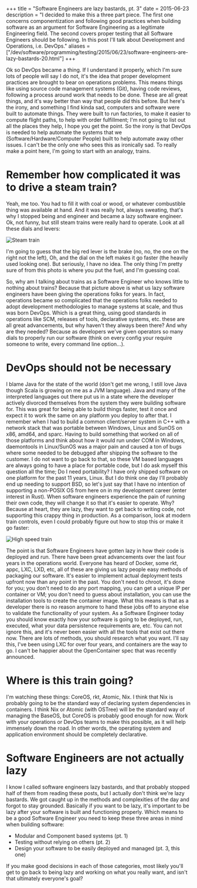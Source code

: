 +++
title = "Software Engineers are lazy bastards, pt. 3"
date = 2015-06-23
description = "I decided to make this a three part piece. The first one concerns componentization and following good practices when building software as an argument for Software Engineering as a legitimate Engineering field. The second covers proper testing that all Software Engineers should be following. In this post I'll talk about Development and Operations, i.e. DevOps."
aliases = ["/dev/software/programming/testing/2015/06/23/software-engineers-are-lazy-bastards-20.html"]
+++

Ok so DevOps became a thing. If I understand it properly, which I'm sure lots of people will say I do not, it's the idea that proper development practices are brought to bear on operations problems. This means things like using source code management systems (Git), having code reviews, following a process around work that needs to be done. These are all great things, and it's way better than way that people did this before. But here's the irony, and something I find kinda sad, computers and software were built to automate things. They were built to run factories, to make it easier to compute flight paths, to help with order fulfillment; I'm not going to list out all the places they help, I hope you get the point. So the irony is that DevOps is needed to help automate the systems that we (Software/Hardware/Computer People) built to help automate away other issues. I can't be the only one who sees this as ironically sad. To really make a point here, I'm going to start with an analogy, trains.

# Remember how complicated it was to drive a steam train?

Yeah, me too. You had to fill it with coal or wood, or whatever combustible thing was available at hand. And it was really hot, always sweating, that's why I stopped being and engineer and became a lazy software engineer. Ok, not funny, but still steam trains were really hard to operate. Look at all these dials and levers:

![Steam train](https://upload.wikimedia.org/wikipedia/commons/c/c5/4017_Backhead_20040426.jpg)

I'm going to guess that the big red lever is the brake (no, no, the one on the right not the left), Oh, and the dial on the left makes it go faster (the heavily used looking one). But seriously, I have no idea. The only thing I'm pretty sure of from this photo is where you put the fuel, and I'm guessing coal.

So, why am I talking about trains as a Software Engineer who knows little to nothing about trains? Because that picture above is what us lazy software engineers have been giving the operations folks for years. In fact, operations became so complicated that the operations folks needed to adopt development methodologies to manage systems at scale, and thus was born DevOps. Which is a great thing, using good standards in operations like SCM, releases of tools, declarative systems, etc. these are all great advancements, but why haven't they always been there? And why are they needed? Because as developers we've given operators so many dials to properly run our software (think on every config your require someone to write, every command line option...).

# DevOps should not be necessary

I blame Java for the state of the world (don't get me wrong, I still love Java though Scala is growing on me as a JVM language). Java and many of the interpreted languages out there put us in a state where the developer actively divorced themselves from the system they were building software for. This was great for being able to build things faster, test it once and expect it to work the same on any platform you deploy to after that. I remember when I had to build a common client/server system in C++ with a network stack that was portable between Windows, Linux and SunOS on x86, amd64, and sparc. Having to build something that worked on all of those platforms and think about how it would run under COM in Windows, daemontools in Linux/SunOS was a major pain and caused a ton of bugs where some needed to be debugged after shipping the software to the customer. I do not want to go back to that, so these VM based languages are always going to have a place for portable code, but I do ask myself this question all the time; Do I need portability? I have only shipped software on one platform for the past 11 years, Linux. But I do think one day I'll probably end up needing to support BSD, so let's just say that I have no intention of supporting a non-POSIX OS from here on in my development career (enter interest in Rust). When software engineers experience the pain of running their own code, they will change it so that it's easier to operate. Why? Because at heart, they are lazy, they want to get back to writing code, not supporting this crappy thing in production. As a comparison, look at modern train controls, even I could probably figure out how to stop this or make it go faster:

![High speed train](http://s.hswstatic.com/gif/diesel-locomotive-controls-2.jpg)

The point is that Software Engineers have gotten lazy in how their code is deployed and run. There have been great advancements over the last four years in the operations world. Everyone has heard of Docker, some rkt, appc, LXC, LXD, etc, all of these are giving us lazy people easy methods of packaging our software. It's easier to implement actual deployment tests upfront now than any point in the past. You don't need to chroot, it's done for you; you don't need to do any port mapping, you can get a unique IP per container or VM; you don't need to guess about installation, you can use the installation tools to create the container image. What this means is that as a developer there is no reason anymore to hand these jobs off to anyone else to validate the functionality of your system. As a Software Engineer today you should know exactly how your software is going to be deployed, run, executed, what your data persistence requirements are, etc. You can not ignore this, and it's never been easier with all the tools that exist out there now. There are lots of methods, you should research what you want. I'll say this, I've been using LXC for over four years, and containers are the way to go. I can't be happier about the OpenContainer spec that was recently announced.

# Where is this train going?

I'm watching these things: CoreOS, rkt, Atomic, Nix. I think that Nix is probably going to be the standard way of declaring system dependencies in containers. I think Nix or Atomic (with OSTree) will be the standard way of managing the BaseOS, but CoreOS is probably good enough for now. Work with your operations or DevOps teams to make this possible, as it will help immensely down the road. In other words, the operating system and application environment should be completely declarative.


# Software Engineers are not actually lazy

I know I called software engineers lazy bastards, and that probably stopped half of them from reading these posts, but I actually don't think we're lazy bastards. We got caught up in the methods and complexities of the day and forgot to stay grounded. Basically if you want to be lazy, it's important to be lazy after your software is built and functioning properly. Which means to be a good Software Engineer you need to keep these three areas in mind when building software:

- Modular and Component based systems (pt. 1)
- Testing without relying on others (pt. 2)
- Design your software to be easily deployed and managed (pt. 3, this one)

If you make good decisions in each of those categories, most likely you'll get to go back to being lazy and working on what you really want, and isn't that ultimately everyone's goal?
